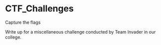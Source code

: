 # CTF_Challenges
Capture the flags

Write up for a miscellaneous challenge conducted by Team Invader in our college.

